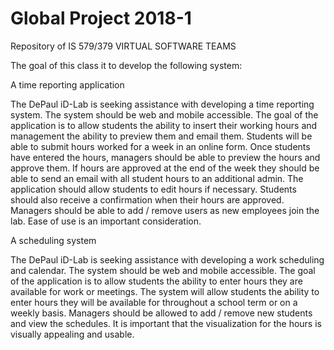 # Global Project 2018-1
Repository of IS 579/379 VIRTUAL SOFTWARE TEAMS

The goal of this class it to develop the following system:

A time reporting application

The DePaul iD-Lab is seeking assistance with developing a time reporting system.  The system should be web and mobile accessible.  The goal of the application is to allow students the ability to insert their working hours and management the ability to preview them and email them. Students will be able to submit hours worked for a week in an online form.  Once students have entered the hours, managers should be able to preview the hours and approve them.  If hours are approved at the end of the week they should be able to send an email with all student hours to an additional admin.  The application should allow students to edit hours if necessary.  Students should also receive a confirmation when their hours are approved.  Managers should be able to add / remove users as new employees join the lab.  Ease of use is an important consideration.

A scheduling system

The DePaul iD-Lab is seeking assistance with developing a work scheduling and calendar.  The system should be web and mobile accessible.  The goal of the application is to allow students the ability to enter hours they are available for work or meetings. The system will allow students the ability to enter hours they will be available for throughout a school term or on a weekly basis.  Managers should be allowed to add / remove new students and view the schedules. It is important that the visualization for the hours is visually appealing and usable. 

